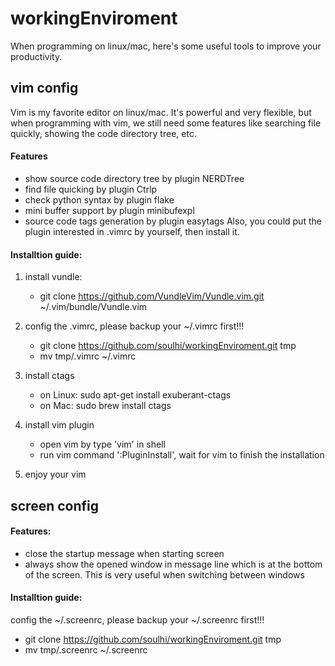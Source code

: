 # workingEnviroment
When programming on linux/mac, here's some useful tools to improve your productivity.


## vim config
Vim is my favorite editor on linux/mac. It's powerful and very flexible, but when programming with vim, we still need
some features like searching file quickly, showing the code directory tree, etc.

#### Features
* show source code directory tree by plugin NERDTree
* find file quicking by plugin Ctrlp
* check python syntax by plugin flake
* mini buffer support by plugin minibufexpl
* source code tags generation by plugin easytags
Also, you could put the plugin interested in .vimrc by yourself, then install it.

#### Installtion guide:
1. install vundle:
   * git clone https://github.com/VundleVim/Vundle.vim.git ~/.vim/bundle/Vundle.vim

2. config the .vimrc, please backup your ~/.vimrc first!!!
   * git clone https://github.com/soulhi/workingEnviroment.git tmp
   * mv tmp/.vimrc ~/.vimrc

3. install ctags
   * on Linux: sudo apt-get install exuberant-ctags
   * on Mac: sudo brew install ctags

4. install vim plugin
   * open vim by type 'vim' in shell
   * run vim command ':PluginInstall', wait for vim to finish the installation

5. enjoy your vim


## screen config
#### Features:
* close the startup message when starting screen
* always show the opened window in message line which is at the bottom of the screen. This is very useful when switching between windows
 
#### Installtion guide:
config the ~/.screenrc, please backup your ~/.screenrc first!!!
* git clone https://github.com/soulhi/workingEnviroment.git tmp
* mv tmp/.screenrc ~/.screenrc

